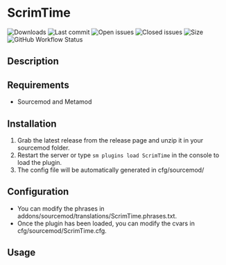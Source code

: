 # ScrimTime


![Downloads](https://img.shields.io/github/downloads/SauerkrautKebap/ScrimTime/total?style=flat-square) ![Last commit](https://img.shields.io/github/last-commit/SauerkrautKebap/ScrimTime?style=flat-square) ![Open issues](https://img.shields.io/github/issues/SauerkrautKebap/ScrimTime?style=flat-square) ![Closed issues](https://img.shields.io/github/issues-closed/SauerkrautKebap/ScrimTime?style=flat-square) ![Size](https://img.shields.io/github/repo-size/SauerkrautKebap/ScrimTime?style=flat-square) ![GitHub Workflow Status](https://img.shields.io/github/workflow/status/SauerkrautKebap/ScrimTime/Compile%20with%20SourceMod?style=flat-square)

## Description ##


## Requirements ##
- Sourcemod and Metamod


## Installation ##
1. Grab the latest release from the release page and unzip it in your sourcemod folder.
2. Restart the server or type `sm plugins load ScrimTime` in the console to load the plugin.
3. The config file will be automatically generated in cfg/sourcemod/

## Configuration ##
- You can modify the phrases in addons/sourcemod/translations/ScrimTime.phrases.txt.
- Once the plugin has been loaded, you can modify the cvars in cfg/sourcemod/ScrimTime.cfg.


## Usage ##
